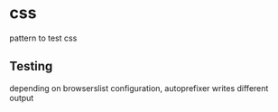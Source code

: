 # css

pattern to test css

## Testing

depending on browserslist configuration, autoprefixer writes different output
